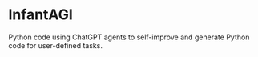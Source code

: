 # InfantAGI
Python code using ChatGPT agents to self-improve and generate Python code for user-defined tasks.
